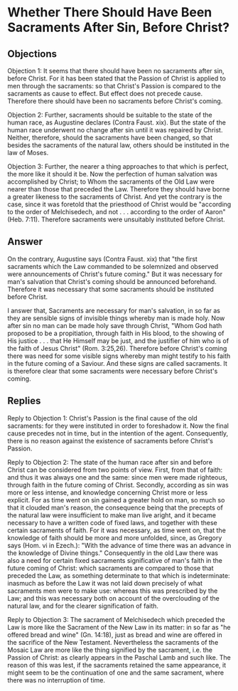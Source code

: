 # Whether There Should Have Been Sacraments After Sin, Before Christ?

## Objections

Objection 1: It seems that there should have been no sacraments after sin, before Christ. For it has been stated that the Passion of Christ is applied to men through the sacraments: so that Christ's Passion is compared to the sacraments as cause to effect. But effect does not precede cause. Therefore there should have been no sacraments before Christ's coming.

Objection 2: Further, sacraments should be suitable to the state of the human race, as Augustine declares (Contra Faust. xix). But the state of the human race underwent no change after sin until it was repaired by Christ. Neither, therefore, should the sacraments have been changed, so that besides the sacraments of the natural law, others should be instituted in the law of Moses.

Objection 3: Further, the nearer a thing approaches to that which is perfect, the more like it should it be. Now the perfection of human salvation was accomplished by Christ; to Whom the sacraments of the Old Law were nearer than those that preceded the Law. Therefore they should have borne a greater likeness to the sacraments of Christ. And yet the contrary is the case, since it was foretold that the priesthood of Christ would be "according to the order of Melchisedech, and not . . . according to the order of Aaron" (Heb. 7:11). Therefore sacraments were unsuitably instituted before Christ.

## Answer

On the contrary, Augustine says (Contra Faust. xix) that "the first sacraments which the Law commanded to be solemnized and observed were announcements of Christ's future coming." But it was necessary for man's salvation that Christ's coming should be announced beforehand. Therefore it was necessary that some sacraments should be instituted before Christ.

I answer that, Sacraments are necessary for man's salvation, in so far as they are sensible signs of invisible things whereby man is made holy. Now after sin no man can be made holy save through Christ, "Whom God hath proposed to be a propitiation, through faith in His blood, to the showing of His justice . . . that He Himself may be just, and the justifier of him who is of the faith of Jesus Christ" (Rom. 3:25,26). Therefore before Christ's coming there was need for some visible signs whereby man might testify to his faith in the future coming of a Saviour. And these signs are called sacraments. It is therefore clear that some sacraments were necessary before Christ's coming.

## Replies

Reply to Objection 1: Christ's Passion is the final cause of the old sacraments: for they were instituted in order to foreshadow it. Now the final cause precedes not in time, but in the intention of the agent. Consequently, there is no reason against the existence of sacraments before Christ's Passion.

Reply to Objection 2: The state of the human race after sin and before Christ can be considered from two points of view. First, from that of faith: and thus it was always one and the same: since men were made righteous, through faith in the future coming of Christ. Secondly, according as sin was more or less intense, and knowledge concerning Christ more or less explicit. For as time went on sin gained a greater hold on man, so much so that it clouded man's reason, the consequence being that the precepts of the natural law were insufficient to make man live aright, and it became necessary to have a written code of fixed laws, and together with these certain sacraments of faith. For it was necessary, as time went on, that the knowledge of faith should be more and more unfolded, since, as Gregory says (Hom. vi in Ezech.): "With the advance of time there was an advance in the knowledge of Divine things." Consequently in the old Law there was also a need for certain fixed sacraments significative of man's faith in the future coming of Christ: which sacraments are compared to those that preceded the Law, as something determinate to that which is indeterminate: inasmuch as before the Law it was not laid down precisely of what sacraments men were to make use: whereas this was prescribed by the Law; and this was necessary both on account of the overclouding of the natural law, and for the clearer signification of faith.

Reply to Objection 3: The sacrament of Melchisedech which preceded the Law is more like the Sacrament of the New Law in its matter: in so far as "he offered bread and wine" (Gn. 14:18), just as bread and wine are offered in the sacrifice of the New Testament. Nevertheless the sacraments of the Mosaic Law are more like the thing signified by the sacrament, i.e. the Passion of Christ: as clearly appears in the Paschal Lamb and such like. The reason of this was lest, if the sacraments retained the same appearance, it might seem to be the continuation of one and the same sacrament, where there was no interruption of time.